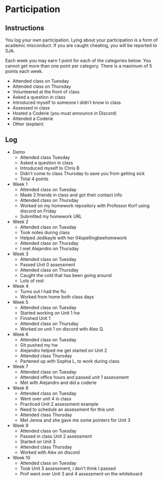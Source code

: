 Participation
=============

## Instructions ##

You log your own participation. Lying about your participation is a form of
academic misconduct. If you are caught cheating, you will be reported to SJA.

Each week you may earn 1 point for each of the categories below. You cannot get
more than one point per category. There is a maximum of 5 points each week.

+ Attended class on Tuesday
+ Attended class on Thursday
+ Volunteered at the front of class
+ Asked a question in class
+ Introduced myself to someone I didn't know in class
+ Assessed in class
+ Hosted a Coderie (you must announce in Discord)
+ Attended a Coderie
+ Other (explain)

## Log ##

- Demo
	+ Attended class Tuesday
	+ Asked a question in class
	+ Introduced myself to Chris B
	+ Didn't come to class Thursday to save you from getting sick
	+ Total 4 points
- Week 1
	+ Attended class on Tuesday
	+ Made 2 friends in class and got their contact info
	+ Attended class on Thursday
	+ Worked on my homework repository with Professor Korf using discord on Friday
	+ Submitted my homework URL
- Week 2
	+ Attended class on Tuesday 
	+ Took notes during class
	+ Helped Jedikayle with her 04spellingbeehomework 
	+ Attended class on Thursday 
	+ I met Alejandro on Thursday 
- Week 3
	+ Attended class on Tuesday 
	+ Passed Unit 0 assessment 
	+ Attended class on Thursday 
	+ Caught the cold that has been going around
	+ Lots of rest
- Week 4
	+ Turns out I had the flu 
	+ Worked from home both class days 
- Week 5
	+ Attended class on Tuesday
	+ Started working on Unit 1 hw
	+ Finished Unit 1
	+ Attended class on Thursday
	+ Worked on unit 1 on discord with Alex Q.
- Week 6
	+ Attended class on Tuesday 
	+ Git pushed my hw 
	+ Alejandro helped me get started on Unit 2
	+ Attended class Thursday 
	+ Partened up with Sophia L, to work during class
- Week 7
	+ Attended class on Tuesday 
	+ Attended office hours and passed unit 1 assessment 
	+ Met with Alejandro and did a coderie
- Week 8
	+ Attended class on Tuesday 
	+ Went over unit 4 in class
	+ Practiced Unit 2 assessment example
	+ Need to schedule an assessment for this unit
	+ Attended class Thursday 
	+ Met Jenna and she gave me some pointers for Unit 3
- Week 9
	+ Attended class on Tuesday
	+ Passed in class Unit 2 assessment
	+ Started on Unit 3
	+ Attended class Thursday 
	+ Worked with Alex on discord
- Week 10
	+ Attended class on Tuesday
	+ Took Unit 3 assessment, i don't think I passed
	+ Prof went over Unit 3 and 4 assessment on the whiteboard
